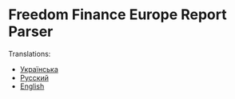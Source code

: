 # Freedom Finance Europe Report Parser

Translations:

* [Українська](README_ua.md)
* [Русский](README_ru.md)
* [English](README_en.md)
